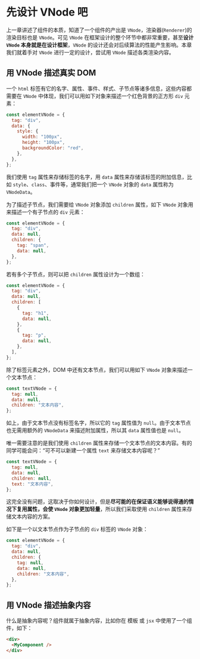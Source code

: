 # 先设计 VNode 吧

上一章讲述了组件的本质，知道了一个组件的产出是 `VNode`，渲染器(`Renderer`)的渲染目标也是 `VNode`。可见 `VNode` 在框架设计的整个环节中都非常重要，甚至**设计 `VNode` 本身就是在设计框架**，`VNode` 的设计还会对后续算法的性能产生影响。本章我们就着手对 `VNode` 进行一定的设计，尝试用 `VNode` 描述各类渲染内容。

## 用 VNode 描述真实 DOM

一个 `html` 标签有它的名字、属性、事件、样式、子节点等诸多信息，这些内容都需要在 `VNode` 中体现，我们可以用如下对象来描述一个红色背景的正方形 `div` 元素：

```js
const elementVNode = {
  tag: "div",
  data: {
    style: {
      width: "100px",
      height: "100px",
      backgroundColor: "red",
    },
  },
};
```

我们使用 `tag` 属性来存储标签的名字，用 `data` 属性来存储该标签的附加信息，比如 `style`、`class`、事件等，通常我们把一个 `VNode` 对象的 `data` 属性称为 `VNodeData`。

为了描述子节点，我们需要给 `VNode` 对象添加 `children` 属性，如下 `VNode` 对象用来描述一个有子节点的 `div` 元素：

```js {4-7}
const elementVNode = {
  tag: "div",
  data: null,
  children: {
    tag: "span",
    data: null,
  },
};
```

若有多个子节点，则可以把 `children` 属性设计为一个数组：

```js {4-13}
const elementVNode = {
  tag: "div",
  data: null,
  children: [
    {
      tag: "h1",
      data: null,
    },
    {
      tag: "p",
      data: null,
    },
  ],
};
```

除了标签元素之外，DOM 中还有文本节点，我们可以用如下 `VNode` 对象来描述一个文本节点：

```js
const textVNode = {
  tag: null,
  data: null,
  children: "文本内容",
};
```

如上，由于文本节点没有标签名字，所以它的 `tag` 属性值为 `null`。由于文本节点也无需用额外的 `VNodeData` 来描述附加属性，所以其 `data` 属性值也是 `null`。

唯一需要注意的是我们使用 `children` 属性来存储一个文本节点的文本内容。有的同学可能会问：“可不可以新建一个属性 `text` 来存储文本内容呢？”

```js
const textVNode = {
  tag: null,
  data: null,
  children: null,
  text: "文本内容",
};
```

这完全没有问题，这取决于你如何设计，但是**尽可能的在保证语义能够说得通的情况下复用属性，会使 `VNode` 对象更加轻量**，所以我们采取使用 `children` 属性来存储文本内容的方案。

如下是一个以文本节点作为子节点的 `div` 标签的 `VNode` 对象：

```js
const elementVNode = {
  tag: "div",
  data: null,
  children: {
    tag: null,
    data: null,
    children: "文本内容",
  },
};
```

## 用 VNode 描述抽象内容

什么是抽象内容呢？组件就属于抽象内容，比如你在 模板 或 `jsx` 中使用了一个组件，如下：

```html
<div>
  <MyComponent />
</div>
```

